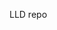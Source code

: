LLD repo                                                                                                                                                                                                                                                                                        

